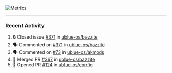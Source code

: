 ![Metrics](https://metrics.lecoq.io/KyleGospo?template=classic&base=header%2C%20activity%2C%20community%2C%20repositories%2C%20metadata&base.indepth=false&base.hireable=false&base.skip=false&config.timezone=America%2FLos_Angeles)

---
### Recent Activity
<!--START_SECTION:activity-->
1. 🔒 Closed issue [#371](https://github.com/ublue-os/bazzite/issues/371) in [ublue-os/bazzite](https://github.com/ublue-os/bazzite)
2. 🗣 Commented on [#371](https://github.com/ublue-os/bazzite/issues/371#issuecomment-1734695783) in [ublue-os/bazzite](https://github.com/ublue-os/bazzite)
3. 🗣 Commented on [#73](https://github.com/ublue-os/akmods/pull/73#issuecomment-1734596320) in [ublue-os/akmods](https://github.com/ublue-os/akmods)
4. 🎉 Merged PR [#367](https://github.com/ublue-os/bazzite/pull/367) in [ublue-os/bazzite](https://github.com/ublue-os/bazzite)
5. 💪 Opened PR [#124](https://github.com/ublue-os/config/pull/124) in [ublue-os/config](https://github.com/ublue-os/config)
<!--END_SECTION:activity-->
